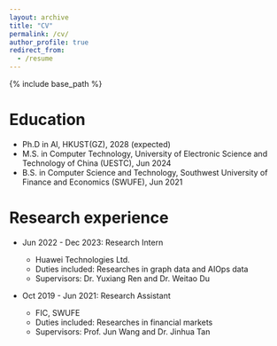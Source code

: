 ```yaml
---
layout: archive
title: "CV"
permalink: /cv/
author_profile: true
redirect_from:
  - /resume
---
```


{% include base_path %}

Education
======
* Ph.D in AI, HKUST(GZ), 2028 (expected)
* M.S. in Computer Technology, University of Electronic Science and Technology of China (UESTC), Jun 2024
* B.S. in Computer Science and Technology, Southwest University of Finance and Economics (SWUFE), Jun 2021



Research experience
======
* Jun 2022 - Dec 2023: Research Intern
  * Huawei Technologies Ltd.
  * Duties included: Researches in graph data and AIOps data
  * Supervisors: Dr. Yuxiang Ren and Dr. Weitao Du

* Oct 2019 - Jun 2021: Research Assistant
  * FIC, SWUFE
  * Duties included: Researches in financial markets
  * Supervisors: Prof. Jun Wang and Dr. Jinhua Tan
